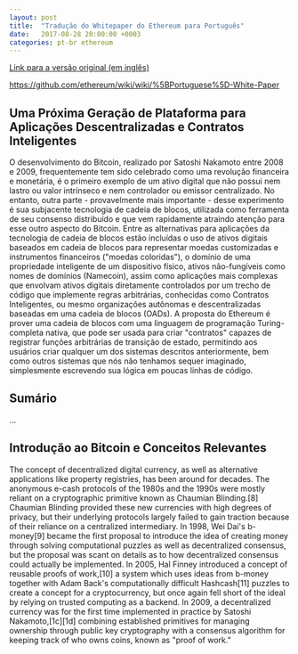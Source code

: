 ```yaml
---
layout: post
title:  "Tradução do Whitepaper do Ethereum para Português"
date:   2017-08-28 20:00:00 +0003
categories: pt-br ethereum
---
```


[Link para a versão original (em inglês)](https://github.com/ethereum/wiki/wiki/White-Paper)

https://github.com/ethereum/wiki/wiki/%5BPortuguese%5D-White-Paper


Uma Próxima Geração de Plataforma para Aplicações Descentralizadas e Contratos Inteligentes
-----------------------------------------------------------------------------------------

O desenvolvimento do Bitcoin, realizado por Satoshi Nakamoto entre 2008 e 2009, frequentemente 
tem sido celebrado como uma revolução financeira e monetária, é o primeiro exemplo
de um ativo digital que não possui nem lastro ou valor intrínseco e nem controlador ou emissor 
centralizado. No entanto, outra parte - provavelmente mais importante - desse experimento 
é sua subjacente tecnologia de cadeia de blocos, utilizada como ferramenta de seu consenso 
distribuído e que vem rapidamente atraindo atenção para esse outro aspecto do Bitcoin. Entre as
alternativas para aplicações da tecnologia de cadeia de blocos estão incluídas
o uso de ativos digitais baseados em cadeia de blocos para representar moedas customizadas e 
instrumentos financeiros ("moedas coloridas"), o domínio de uma propriedade inteligente de 
um dispositivo físico, ativos não-fungíveis como nomes de domínios (Namecoin), assim como
aplicações mais complexas que envolvam ativos digitais diretamente controlados
por um trecho de código que implemente regras arbitrárias, conhecidas como Contratos Inteligentes, 
ou mesmo organizações autônomas e descentralizadas baseadas em uma cadeia de blocos (OADs). 
A proposta do Ethereum é prover uma cadeia de blocos com uma linguagem de programação 
Turing-completa nativa, que pode ser usada para criar "contratos" capazes de registrar funções 
arbitrárias de transição de estado, permitindo aos usuários criar 
qualquer um dos sistemas descritos anteriormente, bem como outros sistemas que nós não
tenhamos sequer imaginado, simplesmente escrevendo sua lógica em poucas linhas de código.


Sumário
-------

...

Introdução ao Bitcoin e Conceitos Relevantes
--------------------------------------------
The concept of decentralized digital currency, as well as alternative applications like property registries, has been around for decades. The anonymous e-cash protocols of the 1980s and the 1990s were mostly reliant on a cryptographic primitive known as Chaumian Blinding.[8] Chaumian Blinding provided these new currencies with high degrees of privacy, but their underlying protocols largely failed to gain traction because of their reliance on a centralized intermediary. In 1998, Wei Dai's b-money[9] became the first proposal to introduce the idea of creating money through solving computational puzzles as well as decentralized consensus, but the proposal was scant on details as to how decentralized consensus could actually be implemented. In 2005, Hal Finney introduced a concept of reusable proofs of work,[10] a system which uses ideas from b-money together with Adam Back's computationally difficult Hashcash[11] puzzles to create a concept for a cryptocurrency, but once again fell short of the ideal by relying on trusted computing as a backend. In 2009, a decentralized currency was for the first time implemented in practice by Satoshi Nakamoto,[1c][1d] combining established primitives for managing ownership through public key cryptography with a consensus algorithm for keeping track of who owns coins, known as "proof of work."